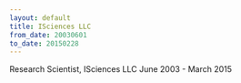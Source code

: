 ```yaml
---
layout: default
title: ISciences LLC
from_date: 20030601
to_date: 20150228
---
```

Research Scientist, ISciences LLC June 2003 - March 2015